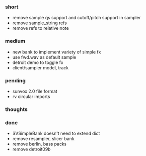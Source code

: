 ### short

- remove sample qs support and cutoff/pitch support in sampler
- remove sample_string refs
- remove refs to relative note

### medium

- new bank to implement variety of simple fx
- use fwd.wav as default sample
- detroit demo to toggle fx
- client/sampler model, track

### pending

- sunvox 2.0 file format
- rv circular imports

### thoughts

### done

- SVSimpleBank doesn't need to extend dict
- remove resampler, slicer bank
- remove berlin, bass packs
- remove detroit09b


